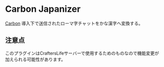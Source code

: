 # Carbon Japanizer
[Carbon](https://modrinth.com/plugin/carbon) 導入下で送信されたローマ字チャットをかな漢字へ変換する。

## 注意点
このプラグインはCraftersLifeサーバーで使用するためのものなので機能変更が加えられる可能性があります。
